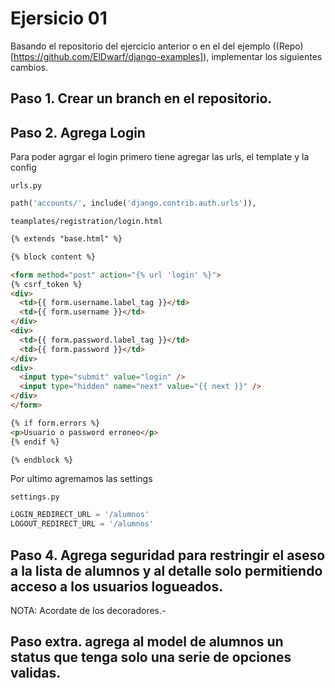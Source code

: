 # Ejersicio 01

Basando el repositorio del ejercicio anterior o en el del ejemplo ((Repo)[https://github.com/ElDwarf/django-examples]), implementar los siguientes cambios.


## Paso 1. Crear un branch en el repositorio.

## Paso 2. Agrega Login

Para poder agrgar el login primero tiene agregar las urls, el template y la config

`urls.py`
```python
path('accounts/', include('django.contrib.auth.urls')),
```

`teamplates/registration/login.html`
```html
{% extends "base.html" %}

{% block content %}

<form method="post" action="{% url 'login' %}">
{% csrf_token %}
<div>
  <td>{{ form.username.label_tag }}</td>
  <td>{{ form.username }}</td>
</div>
<div>
  <td>{{ form.password.label_tag }}</td>
  <td>{{ form.password }}</td>
</div>
<div>
  <input type="submit" value="login" />
  <input type="hidden" name="next" value="{{ next }}" />
</div>
</form>

{% if form.errors %}
<p>Usuario o password erroneo</p>
{% endif %}

{% endblock %}
```

Por ultimo agremamos las settings

`settings.py`
```python
LOGIN_REDIRECT_URL = '/alumnos'
LOGOUT_REDIRECT_URL = '/alumnos'
```

## Paso 4. Agrega seguridad para restringir el aseso a la lista de alumnos y al detalle solo permitiendo acceso a los usuarios logueados.

NOTA: Acordate de los decoradores.-

## Paso extra. agrega al model de alumnos un status que tenga solo una serie de opciones validas.
